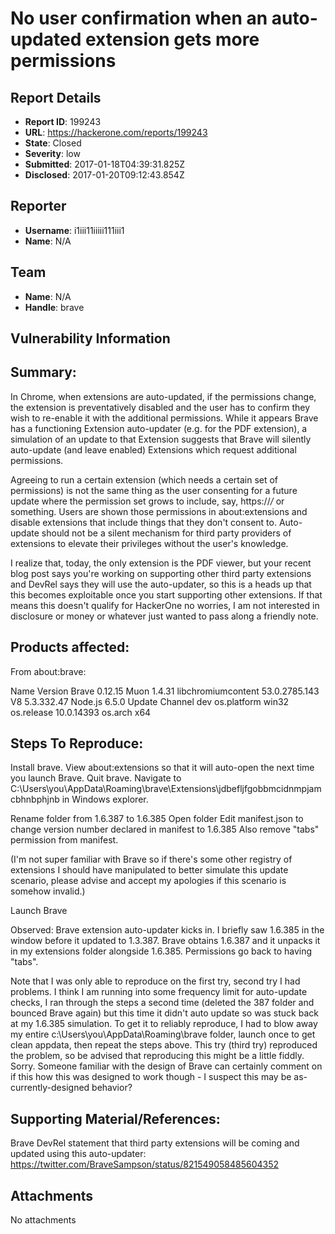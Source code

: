 # No user confirmation when an auto-updated extension gets more permissions

## Report Details
- **Report ID**: 199243
- **URL**: https://hackerone.com/reports/199243
- **State**: Closed
- **Severity**: low
- **Submitted**: 2017-01-18T04:39:31.825Z
- **Disclosed**: 2017-01-20T09:12:43.854Z

## Reporter
- **Username**: i1iii11iiiii111iii1
- **Name**: N/A

## Team
- **Name**: N/A
- **Handle**: brave

## Vulnerability Information
## Summary:

In Chrome, when extensions are auto-updated, if the permissions change, the extension is preventatively disabled and the user has to confirm they wish to re-enable it with the additional permissions. While it appears Brave has a functioning Extension auto-updater (e.g. for the PDF extension), a simulation of an update to that Extension suggests that Brave will silently auto-update (and leave enabled) Extensions which request additional permissions.

Agreeing to run a certain extension (which needs a certain set of permissions) is not the same thing as the user consenting for a future update where the permission set grows to include, say, https://*/* or something. Users are shown those permissions in about:extensions and disable extensions that include things that they don't consent to. Auto-update should not be a silent mechanism for third party providers of extensions to elevate their privileges without the user's knowledge.

I realize that, today, the only extension is the PDF viewer, but your recent blog post says you're working on supporting other third party extensions and DevRel says they will use the auto-updater, so this is a heads up that this becomes exploitable once you start supporting other extensions. If that means this doesn't qualify for HackerOne no worries, I am not interested in disclosure or money or whatever just wanted to pass along a friendly note. 

## Products affected: 

From about:brave:

Name	Version
Brave	0.12.15
Muon	1.4.31
libchromiumcontent	53.0.2785.143
V8	5.3.332.47
Node.js	6.5.0
Update Channel	dev
os.platform	win32
os.release	10.0.14393
os.arch	x64

## Steps To Reproduce:

Install brave. View about:extensions so that it will auto-open the next time you launch Brave.
Quit brave.
Navigate to C:\Users\you\AppData\Roaming\brave\Extensions\jdbefljfgobbmcidnmpjamcbhnbphjnb in Windows explorer.

Rename folder from 1.6.387 to 1.6.385
Open folder
Edit manifest.json to change version number declared in manifest to 1.6.385
Also remove "tabs" permission from manifest.

(I'm not super familiar with Brave so if there's some other registry of extensions I should have manipulated to better simulate this update scenario, please advise and accept my apologies if this scenario is somehow invalid.)

Launch Brave

Observed: Brave extension auto-updater kicks in. I briefly saw 1.6.385 in the window before it updated to 1.3.387.
Brave obtains 1.6.387 and it unpacks it in my extensions folder alongside 1.6.385. Permissions go back to having "tabs".

Note that I was only able to reproduce on the first try, second try I had problems. I think I am running into some frequency limit for auto-update checks, I ran through the steps a second time (deleted the 387 folder and bounced Brave again) but this time it didn't auto update so was stuck back at my 1.6.385 simulation.  To get it to reliably reproduce, I had to blow away my entire c:\Users\you\AppData\Roaming\brave folder, launch once to get clean appdata, then repeat the steps above. This try (third try) reproduced the problem, so be advised that reproducing this might be a little fiddly. Sorry. Someone familiar with the design of Brave can certainly comment on if this how this was designed to work though - I suspect this may be as-currently-designed behavior?

## Supporting Material/References:

Brave DevRel statement that third party extensions will be coming and updated using this auto-updater:
https://twitter.com/BraveSampson/status/821549058485604352

## Attachments
No attachments
